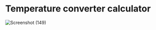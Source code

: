 # Temperature converter calculator
 ![Screenshot (149)](https://user-images.githubusercontent.com/95078363/223486592-204ede70-6b16-4114-8cce-bceb016333d5.png)

